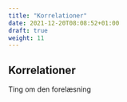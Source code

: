 ```yaml
---
title: "Korrelationer"
date: 2021-12-20T08:08:52+01:00
draft: true
weight: 11
---
```


## Korrelationer


Ting om den forelæsning